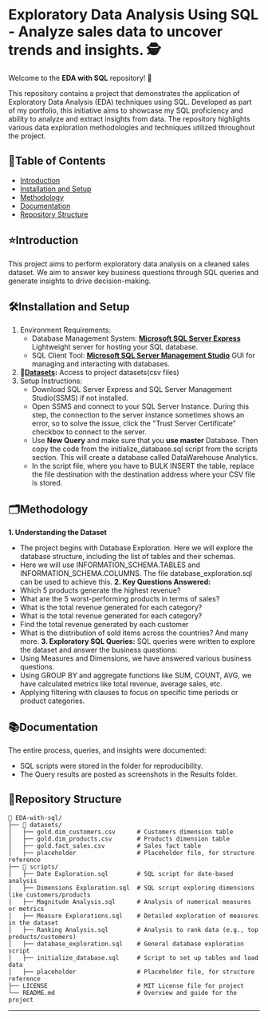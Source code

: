 # Exploratory Data Analysis Using SQL - Analyze sales data to uncover trends and insights. 🕵️
Welcome to the **EDA with SQL** repository! 🚀

This repository contains a project that demonstrates the application of Exploratory Data Analysis (EDA) techniques using SQL. Developed as part of my portfolio, this initiative aims to showcase my SQL proficiency and ability to analyze and extract insights from data. The repository highlights various data exploration methodologies and techniques utilized throughout the project.




## 📖Table of Contents
- [Introduction](#introduction)
- [Installation and Setup](#%EF%B8%8Finstallation-and-setup)
- [Methodology](#%EF%B8%8Fmethodology)
- [Documentation](#documentation)
- [Repository Structure](#repository-structure)


## ⭐Introduction 
This project aims to perform exploratory data analysis on a cleaned sales dataset. We aim to answer key business questions through SQL queries and generate insights to drive decision-making.

## 🛠️Installation and Setup
1. Environment Requirements:
   - Database Management System: **[Microsoft SQL Server Express](https://www.microsoft.com/en-IN/sql-server/sql-server-downloads?msockid=1121eefa1594621101e0fa58140f634b)** Lightweight server for hosting your SQL database.
   - SQL Client Tool: **[Microsoft SQL Server Management Studio](https://learn.microsoft.com/en-us/ssms/download-sql-server-management-studio-ssms?view=sql-server-ver16)** GUI for managing and interacting with databases.
2. **📑[Datasets](datasets):** Access to project datasets(csv files)
3. Setup Instructions:
   - Download SQL Server Express and SQL Server Management Studio(SSMS) if not installed.
   - Open SSMS and connect to your SQL Server Instance. During this step, the connection to the server instance sometimes shows an error, so to solve the issue, click the "Trust Server Certificate" checkbox to connect to the server. 
   - Use **New Query** and make sure that you **use master** Database. Then copy the code from the initialize_database.sql script from the scripts section. This will create a database called DataWarehouse Analytics.
   - In the script file, where you have to BULK INSERT the table, replace the file destination with the destination address where your CSV file is stored.

## 🗂️Methodology
**1. Understanding the Dataset**
   - The project begins with Database Exploration. Here we will explore the database structure, including the list of tables and their schemas.
   - Here we will use INFORMATION_SCHEMA.TABLES and  INFORMATION_SCHEMA.COLUMNS. The file database_exploration.sql can be used to achieve this.
**2. Key Questions Answered:**
   - Which 5 products generate the highest revenue?
   - What are the 5 worst-performing products in terms of sales?
   - What is the total revenue generated for each category?
   - What is the total revenue generated for each category?
   - Find the total revenue generated by each customer
   - What is the distribution of sold items across the countries?
     And many more.
**3. Exploratory SQL Queries:**
   SQL queries were written to explore the dataset and answer the business questions:
   - Using Measures and Dimensions, we have answered various business questions.
   - Using GROUP BY and aggregate functions like SUM, COUNT, AVG, we have calculated metrics like total revenue, average sales, etc.
   - Applying filtering with  clauses to focus on specific time periods or product categories.
  
## 📚Documentation
The entire process, queries, and insights were documented:
  - SQL scripts were stored in the  folder for reproducibility.
  - The Query results are posted as screenshots in the Results folder.


## 📂Repository Structure
```
📂 EDA-with-sql/
├── 📂 datasets/
│   ├── gold.dim_customers.csv      # Customers dimension table
│   ├── gold.dim_products.csv       # Products dimension table
│   ├── gold.fact_sales.csv         # Sales fact table
│   ├── placeholder                 # Placeholder file, for structure reference
├── 📂 scripts/
│   ├── Date Exploration.sql        # SQL script for date-based analysis
│   ├── Dimensions Exploration.sql  # SQL script exploring dimensions like customers/products
│   ├── Magnitude Analysis.sql      # Analysis of numerical measures or metrics
│   ├── Measure Explorations.sql    # Detailed exploration of measures in the dataset
│   ├── Ranking Analysis.sql        # Analysis to rank data (e.g., top products/customers)
│   ├── database_exploration.sql    # General database exploration script
│   ├── initialize_database.sql     # Script to set up tables and load data
│   ├── placeholder                 # Placeholder file, for structure reference
├── LICENSE                         # MIT License file for project
└── README.md                       # Overview and guide for the project

```
---
   


 
